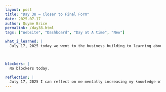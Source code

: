 ```yaml
---
layout: post
title: "Day 38 – Closer to Final Form"
date: 2025-07-17
author: Quyme Brice
permalink: /day38.html
tags: ["Website", "Dashboard", "Day at A time", "New"]

what_i_learned: |
  July 17, 2025 today we went to the business building to learning about our writing and presentation style. This lecture was done by writing center and them giving their aspects. I've learned I should take the aspect of writing and presentation to add better style that can be enhanced. Today was interesting because the writing center was able to inform me of tradition within other nations. My perspective of how I should tackle things have definitely increased in volume. 

  

blockers: |
  No blockers today.

reflection: |
  July 17, 2025 I can reflect on me mentally increasing my knowledge of presenting and writing. My confidence is forever increasing and becoming more fortified. Soon I will be a force that will be able to take on explaining technical ideas. I can definitely thank my team in helping in my evolution. I am not at my final form but soon I will be I'm glad the program have been helping me.
---
```

